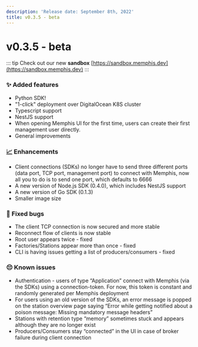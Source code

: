 ```yaml
---
description: 'Release date: September 8th, 2022'
title: v0.3.5 - beta
---
```


# v0.3.5 - beta

::: tip
Check out our new **sandbox** [https://sandbox.memphis.dev](https://sandbox.memphis.dev)
:::

<BigLink url="/deployment/kubernetes/how-to-upgrade" title="3 - Upgrade"/>

### ✨ Added features

* Python SDK!
* "1-click" deployment over DigitalOcean K8S cluster
* Typescript support
* NestJS support
* When opening Memphis UI for the first time, users can create their first management user directly.
* General improvements

### [📈](https://emojipedia.org/chart-increasing/) Enhancements

* Client connections (SDKs) no longer have to send three different ports (data port, TCP port, management port) to connect with Memphis, now all you to do is to send one port, which defaults to 6666
* A new version of Node.js SDK (0.4.0), which includes NestJS support
* A new version of Go SDK (0.1.3)
* Smaller image size

### 🐛 Fixed bugs

* The client TCP connection is now secured and more stable
* Reconnect flow of clients is now stable
* Root user appears twice - fixed
* Factories/Stations appear more than once - fixed
* CLI is having issues getting a list of producers/consumers - fixed

### 😔 Known issues&#x20;

* Authentication - users of type “Application” connect with Memphis (via the SDKs) using a connection-token. For now, this token is constant and randomly generated per Memphis deployment
* For users using an old version of the SDKs, an error message is popped on the station overview page saying “Error while getting notified about a poison message: Missing mandatory message headers”
* Stations with retention type “memory” sometimes stuck and appears although they are no longer exist
* Producers/Consumers stay “connected” in the UI in case of broker failure during client connection

<script setup>
import BigLink from '/../components/BigLink.vue'
</script>